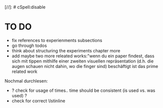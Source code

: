 [//]: # cSpell:disable

# TO DO

- fix references to experienments subsections
- go through todos
- think about structuring the experiments chapter more
- add maybe two more releated works:"wenn du ein paper findest, dass sich mit tippen mithilfe einer zweiten visuellen repräsentation (d.h. die augen schauen nicht dahin, wo die finger sind) beschäftigt ist das prime related work

Nochmal durchlesen:

- ? check for usage of times.. time should be consistent (is used vs. was used) ?
- check for correct \lstinline
